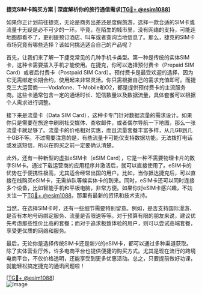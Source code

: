 **捷克SIM卡购买方案 | 深度解析你的旅行通信需求[[TG💪+ @esim1088](https://t.me/s/esim1088)]**

如果你正计划前往捷克，无论是商务出差还是度假旅游，选择一款合适的SIM卡或流量卡无疑是必不可少的一环。毕竟，在陌生的城市里，没有网络的支持，可能连地图都看不了，更别提预订酒店、叫车或者查询当地信息了。那么，捷克的SIM卡市场究竟有哪些选择？该如何挑选适合自己的产品呢？

首先，让我们来了解一下捷克常见的几种手机卡类型。第一种是传统的实体SIM卡，这种卡需要插入手机才能使用。在捷克，你可以选择预付费卡（Prepaid SIM Card）或者后付费卡（Postpaid SIM Card）。预付费卡是最受欢迎的选择，因为它无需绑定长期合约，使用起来非常灵活。你只需根据自己的需求充值即可。而捷克三大运营商——Vodafone、T-Mobile和O2，都是提供预付费卡的主流服务商。这些卡通常包含一定的通话时长、短信数量以及数据流量，具体套餐可以根据个人需求进行调整。

接下来是流量卡（Data SIM Card），这种卡专门针对数据流量的需求设计。如果你只是需要在旅途中刷刷社交媒体、查收邮件，或者偶尔导航一下地图，那么一张流量卡就足够了。流量卡的价格相对实惠，而且流量套餐丰富多样，从几GB到几十GB不等。不过需要注意的是，有些流量卡可能仅支持数据功能，无法拨打电话或发送短信，所以在购买之前一定要确认清楚。

此外，还有一种新型的虚拟eSIM卡（eSIM Card），它是一种不需要物理卡片的数字SIM卡。通过下载运营商的应用程序并激活后，就可以直接使用了。eSIM卡的优势在于便携性极高，尤其适合经常出国的用户。比如，当你抵达捷克后，可以直接在线购买eSIM卡，无需排队等候实体卡的到来。同时，eSIM卡还可以同时连接多个设备，比如智能手机和平板电脑，非常方便。如果你对eSIM卡感兴趣，不妨关注一下[TG💪+ @esim1088](https://t.me/s/esim1088)，那里有最新的资讯和技术支持。

当然，在选择SIM卡时，还有一些细节需要特别留意。例如，是否支持国际漫游、是否有本地号码绑定服务、流量是否限速等等。对于预算有限的朋友来说，建议优先考虑那些性价比高的套餐；而对于追求极致体验的用户，则可以尝试高端套餐，享受更优质的网络和服务。

最后，无论你是选择传统SIM卡还是新兴的eSIM卡，都可以通过多种渠道获取。除了实体营业厅外，许多电商平台也提供便捷的购买方式。尤其是现在流行的跨境电商平台，不仅价格透明，还能享受到更多优惠活动。总之，只要提前做好功课，就能轻松搞定捷克的通讯问题啦！

[[TG💪+ @esim1088](https://t.me/s/esim1088)]  
![Image](https://i.postimg.cc/4NQfJmqS/Snipaste-2025-05-13-00-14-12.png)